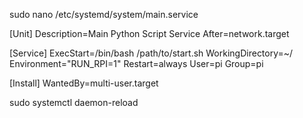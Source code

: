 sudo nano /etc/systemd/system/main.service


[Unit]
Description=Main Python Script Service
After=network.target

[Service]
ExecStart=/bin/bash /path/to/start.sh
WorkingDirectory=~/
Environment="RUN_RPI=1"
Restart=always
User=pi
Group=pi

[Install]
WantedBy=multi-user.target


sudo systemctl daemon-reload